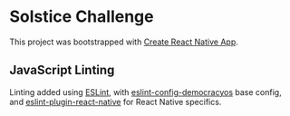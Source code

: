 # Solstice Challenge

This project was bootstrapped with [Create React Native App](https://github.com/react-community/create-react-native-app).

## JavaScript Linting

Linting added using [ESLint](http://eslint.org/), with [eslint-config-democracyos](https://github.com/DemocracyOS/eslint-config-democracyos) base config, and [eslint-plugin-react-native](https://github.com/Intellicode/eslint-plugin-react-native) for React Native specifics.
